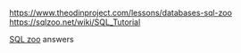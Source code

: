 https://www.theodinproject.com/lessons/databases-sql-zoo
https://sqlzoo.net/wiki/SQL_Tutorial

[SQL zoo](https://sqlzoo.net/wiki/SQL_Tutorial) answers

